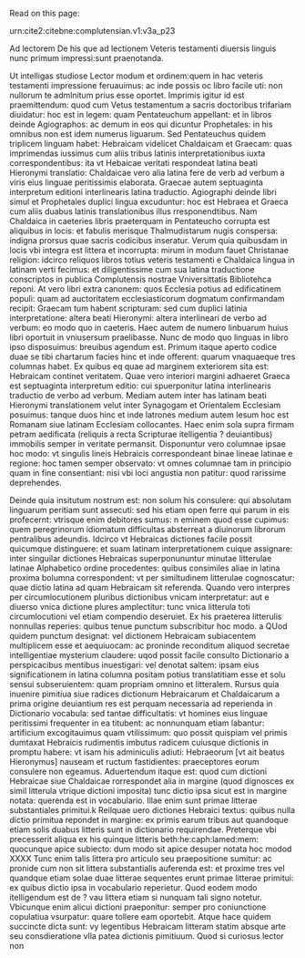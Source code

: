Read on this page:

urn:cite2:citebne:complutensian.v1:v3a_p23

Ad lectorem De his que ad lectionem Veteris testamenti diuersis linguis nunc primum impressi:sunt praenotanda.

Ut intelligas studiose Lector modum et ordinem:quem in hac veteris testamenti impressione feruauimus: ac inde possis oc libro facile uti: non nullorum te admlnitum prius esse oportet. Imprimis igitur id est praemittendum: quod cum Vetus testamentum a sacris doctoribus trifariam diuidatur: hoc est in legem: quam Pentateuchum appellant: et in libros deinde Agiographos: ac demum in eos qui dicuntur Prophetales: in his omnibus non est idem numerus liguarum. Sed Pentateuchus quidem triplicem linguam habet: Hebraicam videlicet Chaldaicam et Graecam: quas imprimendas iussimus cum aliis tribus latinis interpretationibus iuxta correspondentibus: ita vt Hebaicae veritati respondeat latina beati Hieronymi translatio: Chaldaicae vero alia latina fere de verb ad verbum a viris eius linguae peritissimis elaborata. Graecae autem septuaginta interpretum editioni interlinearis latina traductio.  Agiographi deinde libri simul et Prophetales duplici lingua excuduntur: hoc est Hebraea et Graeca cum aliis duabus latinis translationibus illus rresponendtibus. Nam Chaldaica in caeteries libris praeterquam in Pentateucho corrupta est aliquibus in locis: et fabulis merisque Thalmudistarum nugis conspersa: indigna prorsus quae sacris codicibus inseratur. Verum quia quibusdam in locis vbi integra est littera et incorrupta: mirum in modum fauet Christanae religion: idcirco reliquos libros totius veteris testamenti e Chaldaica lingua in latinam verti fecimus: et diligentissime cum sua latina traductione conscriptos in publica Complutensis nostrae Vniversittatis Bibliotehca reponi. At vero libri extra canonem: quos Ecclesia potius ad edificatinem populi: quam ad auctoritatem ecclesiasticorum dogmatum confirmandam recipit: Graecam tum habent scripturam: sed cum duplici latinia interpretatione: altera beati Hieronymi: altera interlineari de verbo ad verbum: eo modo quo in caeteris. Haec autem de numero linbuarum huius libri oportuit in vniusersum praelibasse.  Nunc de modo quo linguas in libro ipso disposuimus: breuibus agendum est.  Primum itaque aperto codice duae se tibi chartarum facies hinc et inde offerent: quarum vnaquaeque tres columnas habet. Ex quibus eq quae ad marginem exteriorem sita est: Hebraicam continet veritatem. Quae vero interiori margini adhaeret Graeca est septuaginta interpretum editio: cui spuerponitur latina interlinearis traductio de verbo ad verbum. Mediam autem inter has latinam beati Hieronymi translationem velut inter Synagogam et Orientalem Ecclesiam posuimus: tanque duos hinc et inde latrones medium autem Iesum hoc est Romanam siue latinam Ecclesiam collocantes.  Haec enim sola supra firmam petram aedificata (reliquis a recta Scripturae itelligentia ? deuiantibus) immobilis semper in veritate permansit. Disponuntur vero columnae ipsae hoc modo: vt singulis lineis Hebraicis correspondeant binae lineae latinae e regione: hoc tamen semper observato: vt omnes columnae tam in principio quam in fine consentiant: nisi vbi loci angustia non patitur: quod rarissime deprehendes.

Deinde quia insitutum nostrum est: non solum his consulere: qui absolutam linguarum peritiam sunt assecuti: sed his etiam open ferre qui parum in eis profecernt: vtrisque enim debitores sumus: n eminem quod esse cupimus: quem peregrinorum idiomatum difficultas absterreat a diuinorum librorum pentralibus adeundis.  Idcirco vt Hebraicas dictiones facile possit quicumque distinguere: et suam latinam interpretationem cuique assignare: inter singuilar dictiones Hebraicas superponununtur minutae litterulae latinae Alphabetico ordine procedentes: quibus consimiles aliae in latina proxima bolumna correspondent: vt per similtudinem litterulae cognoscatur: quae dictio latina ad quam Hebraicam sit referenda. Quando vero interpres per circumlocutionem pluribus dictionibus vnicam interpretatur: aut e diuerso vnica dictione plures amplectitur: tunc vnica litterula toti circumlocutioni vel etiam compendio deseruiet. Ex his praeterea litterulis nonnullas reperies: quibus tenue punctum subscribitur hoc modo. a QUod quidem punctum designat: vel dictionem Hebraicam subiacentem multiplicem esse et aequiuocam: ac proninde reconditum aliquod secretae intelligentiae mysterium claudere: uqod possit facile consulto Dictionario a perspicacibus mentibus inuestigari: vel denotat saltem: ipsam eius significationem in latina columna positam potius translatitiam esse et solu sensui subseruientem: quam propriam omnino et litteralem. Rursus quia inuenire pimitiua siue radices dictionum Hebraicarum et Chaldaicarum a prima origine deuiantium res est perquam necessaria ad reperienda in Dictionario vocabula: sed tantae difficultatis: vt homines eius linguae peritissimi frequenter in ea titubent: ac nonnunquam etiam labantur: artificium excogitauimus quam vtilissimum: quo possit quispiam vel primis dumtaxat Hebraicis rudimentis imbutus radicem cuiusque dictionis in promptu habere: vt isam his adminiculis adiuti: Hebraeorum [vt ait beatus Hieronymus] nauseam et ructum fastidientes: praeceptores eorum consulere non egeamus. Aduertendum itaque est: quod cum dictioni Hebraicae siue Chaldaicae rorrespondet alia in margine (quod dignosces ex simil litterula vtrique dictioni imposita) tunc dictio ipsa sicut est in margine notata: querenda est in vocabulario.  Illae enim sunt primae litterae substantiales primitui.k Reilquae uero dictiones Hebraici textus: quibus nulla dictio primitua repondet in margine: ex primis earum tribus aut quandoque etiam solis duabus litteris sunt in dictionario requirendae. Preterque vbi precesserit aliqua ex his quinque litteris beth:he:caph:lamed:mem: quocunque apice subiecto: dum modo sit apice desuper notata hoc modod XXXX Tunc enim talis littera pro articulo seu praepositione sumitur: ac pronide cum non sit littera substantialis auferenda est: et proxime tres vel quandque etiam solae duae litterae sequentes erunt primae litterae primitui: ex quibus dictio ipsa in vocabulario reperietur. Quod eodem modo itelligendum est de ? vau littera etiam si nunquam tali signo notetur. Vbicunque enim alicui dictioni praeponitur: semper pro coniunctione copulatiua vsurpatur: quare tollere eam oportebit. Atque hace quidem succincte dicta sunt: vy legentibus Hebraicam litteram statim absque arte seu consdieratione vlla patea dictionis pimitiuum. Quod si curiosus lector non